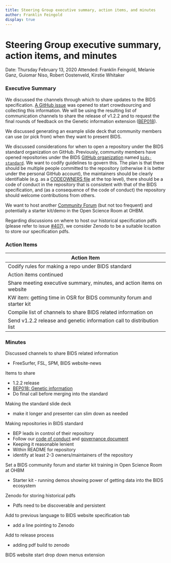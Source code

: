 ```yaml
---
title: Steering Group executive summary, action items, and minutes
author: Franklin Feingold
display: true
---
```


# Steering Group executive summary, action items, and minutes

Date: Thursday February 13, 2020
Attended: Franklin Feingold, Melanie Ganz, Guiomar Niso, Robert Oostenveld, Kirstie Whitaker

<!--more-->

### Executive Summary

We discussed the channels through which to share updates to the BIDS specification.
[A GitHub issue](https://github.com/bids-standard/bids-specification/issues/415) was opened to start crowdsourcing and collecting this information.
We will be using the resulting list of communication channels to share the release of v1.2.2 and to request the final rounds of feedback on the Genetic information extension ([BEP018](https://github.com/bids-standard/bids-specification/pull/395)).

We discussed generating an example slide deck that community members can  use (or pick from) when they want to present BIDS.

We discussed considerations for when to open a repository under the BIDS standard organization on GitHub.
Previously, community members have opened repositories under the BIDS [GitHub organization](https://help.github.com/en/github/setting-up-and-managing-organizations-and-teams/about-organizations) named [`bids-standard`](https://github.com/bids-standard).
We want to codify guidelines to govern this.
The plan is that there should be multiple people committed to the repository (otherwise it is better under the personal GitHub account), the maintainers should be clearly identifiable (e.g. as a [CODEOWNERS file](https://help.github.com/en/github/creating-cloning-and-archiving-repositories/about-code-owners#about-code-owners) at the top level), there should be a code of conduct in the repository that is consistent with that of the BIDS specification, and (as a consequence of the code of conduct) the repository should welcome contributions from others.

We want to host another [Community Forum](https://bids.neuroimaging.io/2020/01/02/announcement-community-forum-events.html) (but not too frequent) and potentially a starter kit/demo in the Open Science Room at OHBM.

Regarding discussions on where to host our historical specification pdfs (please refer to issue [#407](https://github.com/bids-standard/bids-specification/pull/407)), we consider Zenodo to be a suitable location to store our specification pdfs.

### Action Items

| Action Item |
| -------- |
| Codify rules for making a repo under BIDS standard     |
| Action items continued |
| Share meeting executive summary, minutes, and action items on website |
| KW item: getting time in OSR for BIDS community forum and starter kit |
| Compile list of channels to share BIDS related information on |
| Send v1.2.2 release and genetic information call to distribution list |

### Minutes

Discussed channels to share BIDS related information
-   FreeSurfer, FSL, SPM, BIDS website-news

Items to share
-   1.2.2 release
-   [BEP018: Genetic information](https://github.com/bids-standard/bids-specification/pull/395)
  -   Do final call before merging into the standard

Making the standard slide deck
-   make it longer and presenter can slim down as needed

Making repositories in BIDS standard
-   BEP leads in control of their repository
-   Follow our [code of conduct](https://github.com/bids-standard/bids-specification/blob/master/CODE_OF_CONDUCT.md) and [governance document](https://docs.google.com/document/d/1R-J2lL9V_wIkYhye4zH-feyl4P4J8NyO40rIYyY141o/edit)
-   Keeping it reasonable lenient
-   Within README for repository
 -  identify at least 2-3 owners/maintainers of the repository

Set a BIDS community forum and starter kit training in Open Science Room at OHBM
-   Starter kit - running demos showing power of getting data into the BIDS ecosystem

Zenodo for storing historical pdfs
-   Pdfs need to be discoverable and persistent

Add to previous language to BIDS website specification tab
-   add a line pointing to Zenodo

Add to release process
-   adding pdf build to zenodo

BIDS website start drop down menus extension
